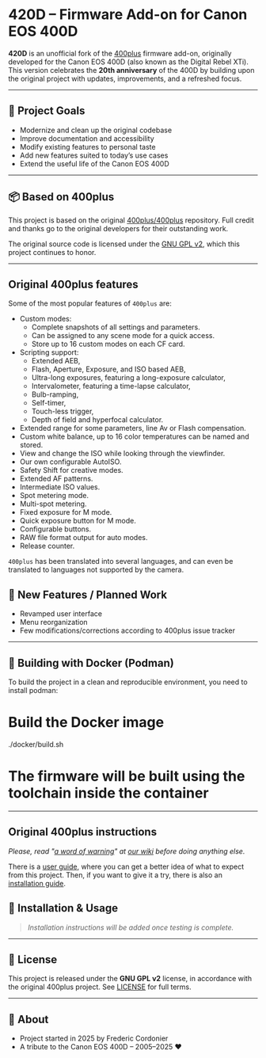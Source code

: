 # 420D – Firmware Add-on for Canon EOS 400D

**420D** is an unofficial fork of the [400plus](https://github.com/400plus/400plus) firmware add-on, originally developed for the Canon EOS 400D (also known as the Digital Rebel XTi).
This version celebrates the **20th anniversary** of the 400D by building upon the original project with updates, improvements, and a refreshed focus.

---

## 🎯 Project Goals

- Modernize and clean up the original codebase
- Improve documentation and accessibility
- Modify existing features to personal taste
- Add new features suited to today’s use cases
- Extend the useful life of the Canon EOS 400D

---

## 📦 Based on 400plus

This project is based on the original [400plus/400plus](https://github.com/400plus/400plus) repository.
Full credit and thanks go to the original developers for their outstanding work.

The original source code is licensed under the [GNU GPL v2](https://www.gnu.org/licenses/old-licenses/gpl-2.0.html), which this project continues to honor.

---

## Original 400plus features

Some of the most popular features of `400plus` are:
  * Custom modes:
    * Complete snapshots of all settings and parameters.
    * Can be assigned to any scene mode for a quick access.
    * Store up to 16 custom modes on each CF card.
  * Scripting support:
    * Extended AEB,
    * Flash, Aperture, Exposure, and ISO based AEB,
    * Ultra-long exposures, featuring a long-exposure calculator,
    * Intervalometer, featuring a time-lapse calculator,
    * Bulb-ramping,
    * Self-timer,
    * Touch-less trigger,
    * Depth of field and hyperfocal calculator.
  * Extended range for some parameters, line Av or Flash compensation.
  * Custom white balance, up to 16 color temperatures can be named and stored.
  * View and change the ISO while looking through the viewfinder.
  * Our own configurable AutoISO.
  * Safety Shift for creative modes.
  * Extended AF patterns.
  * Intermediate ISO values.
  * Spot metering mode.
  * Multi-spot metering.
  * Fixed exposure for M mode.
  * Quick exposure button for M mode.
  * Configurable buttons.
  * RAW file format output for auto modes. 
  * Release counter.

`400plus` has been translated into several languages, and can even be translated to languages not supported by the camera.

## 🧩 New Features / Planned Work

- Revamped user interface
- Menu reorganization
- Few modifications/corrections according to 400plus issue tracker

---

## 🐳 Building with Docker (Podman)

To build the project in a clean and reproducible environment, you need to install podman:

# Build the Docker image
./docker/build.sh

# The firmware will be built using the toolchain inside the container

---

## Original 400plus instructions

_Please, read "[a word of warning](https://github.com/400plus/400plus/wiki/A-word-of-warning)" at [our wiki](https://github.com/400plus/400plus/wiki) before doing anything else._

There is a [user guide](https://github.com/400plus/400plus/wiki/User-guide), where you can get a better idea of what to expect from this project. Then, if you want to give it a try, there is also an [installation guide](https://github.com/400plus/400plus/wiki/Firmware-Hack-Installation).

## 🔧 Installation & Usage

> *Installation instructions will be added once testing is complete.*

---

## 📝 License

This project is released under the **GNU GPL v2** license, in accordance with the original 400plus project.
See [LICENSE](./LICENSE) for full terms.

---

## 📸 About

- Project started in 2025 by Frederic Cordonier
- A tribute to the Canon EOS 400D – 2005–2025 ❤️
